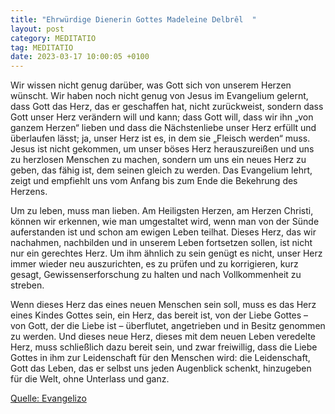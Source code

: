```yaml
---
title: "Ehrwürdige Dienerin Gottes Madeleine Delbrêl  "
layout: post
category: MEDITATIO
tag: MEDITATIO
date: 2023-03-17 10:00:05 +0100
---
```

Wir wissen nicht genug darüber, was Gott sich von unserem Herzen wünscht. Wir haben noch nicht genug von Jesus im Evangelium gelernt, dass Gott das Herz, das er geschaffen hat, nicht zurückweist, sondern dass Gott unser Herz verändern will und kann; dass Gott will, dass wir ihn „von ganzem Herzen“ lieben und dass die Nächstenliebe unser Herz erfüllt und überlaufen lässt; ja, unser Herz ist es, in dem sie „Fleisch werden“ muss.<!--more--> Jesus ist nicht gekommen, um unser böses Herz herauszureißen und uns zu herzlosen Menschen zu machen, sondern um uns ein neues Herz zu geben, das fähig ist, dem seinen gleich zu werden. Das Evangelium lehrt, zeigt und empfiehlt uns vom Anfang bis zum Ende die Bekehrung des Herzens. 

Um zu leben, muss man lieben. Am Heiligsten Herzen, am Herzen Christi, können wir erkennen, wie man umgestaltet wird, wenn man von der Sünde auferstanden ist und schon am ewigen Leben teilhat. Dieses Herz, das wir nachahmen, nachbilden und in unserem Leben fortsetzen sollen, ist nicht nur ein gerechtes Herz. Um ihm ähnlich zu sein genügt es nicht, unser Herz immer wieder neu auszurichten, es zu prüfen und zu korrigieren, kurz gesagt, Gewissenserforschung zu halten und nach Vollkommenheit zu streben.

Wenn dieses Herz das eines neuen Menschen sein soll, muss es das Herz eines Kindes Gottes sein, ein Herz, das bereit ist, von der Liebe Gottes – von Gott, der die Liebe ist – überflutet, angetrieben und in Besitz genommen zu werden. Und dieses neue Herz, dieses mit dem neuen Leben veredelte Herz, muss schließlich dazu bereit sein, und zwar freiwillig, dass die Liebe Gottes in ihm zur Leidenschaft für den Menschen wird: die Leidenschaft, Gott das Leben, das er selbst uns jeden Augenblick schenkt, hinzugeben für die Welt, ohne Unterlass und ganz.



[Quelle: Evangelizo](https://evangeliumtagfuertag.org/DE/gospel)